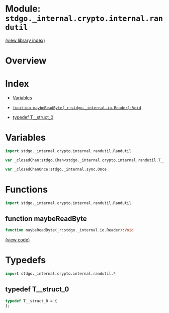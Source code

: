 # Module: `stdgo._internal.crypto.internal.randutil`

[(view library index)](../../../../stdgo.md)


# Overview


# Index


- [Variables](<#variables>)

- [`function maybeReadByte(_r:stdgo._internal.io.Reader):Void`](<#function-maybereadbyte>)

- [typedef T\_\_struct\_0](<#typedef-t__struct_0>)

# Variables


```haxe
import stdgo._internal.crypto.internal.randutil.Randutil
```


```haxe
var _closedChan:stdgo.Chan<stdgo._internal.crypto.internal.randutil.T__struct_0>
```


```haxe
var _closedChanOnce:stdgo._internal.sync.Once
```


# Functions


```haxe
import stdgo._internal.crypto.internal.randutil.Randutil
```


## function maybeReadByte


```haxe
function maybeReadByte(_r:stdgo._internal.io.Reader):Void
```


[\(view code\)](<./Randutil.hx#L18>)


# Typedefs


```haxe
import stdgo._internal.crypto.internal.randutil.*
```


## typedef T\_\_struct\_0


```haxe
typedef T__struct_0 = {
};
```


